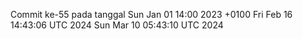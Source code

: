 Commit ke-55 pada tanggal Sun Jan 01 14:00 2023 +0100
Fri Feb 16 14:43:06 UTC 2024
Sun Mar 10 05:43:10 UTC 2024
